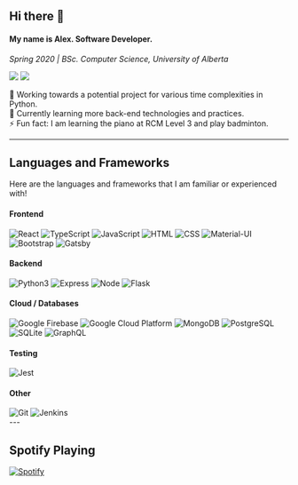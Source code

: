 ## Hi there 👋

#### My name is Alex. Software Developer.

_Spring 2020 | BSc. Computer Science, University of Alberta_

[<img src="https://img.shields.io/badge/linkedin%20-%230077B5.svg?&style=for-the-badge&logo=linkedin&logoColor=white"/>][linkedin]
[<img src="https://img.shields.io/badge/leetcode-orange?&style=for-the-badge&logo=leetcode&logoColor=white" />][leetcode]

🔭 Working towards a potential project for various time complexities in Python. <br/>
🌱 Currently learning more back-end technologies and practices. <br/>
⚡ Fun fact: I am learning the piano at RCM Level 3 and play badminton. <br/>

---

## Languages and Frameworks

Here are the languages and frameworks that I am familiar or experienced with!

#### Frontend

<div>
  <img alt="React" src="https://img.shields.io/badge/react%20-%2320232a.svg?&style=for-the-badge&logo=react&logoColor=%2361DAFB"/>
  <img alt="TypeScript" src="https://img.shields.io/badge/typescript%20-%23007ACC.svg?&style=for-the-badge&logo=typescript&logoColor=white"/>
  <img alt="JavaScript" src="https://img.shields.io/badge/javascript%20-%23323330.svg?&style=for-the-badge&logo=javascript&logoColor=%23F7DF1E"/>
  <img alt="HTML" src="https://img.shields.io/badge/html5%20-%23E34F26.svg?&style=for-the-badge&logo=html5&logoColor=white"/>
  <img alt="CSS" src="https://img.shields.io/badge/css3%20-%231572B6.svg?&style=for-the-badge&logo=css3&logoColor=white"/>
  <img alt="Material-UI" src="https://img.shields.io/badge/material%20ui%20-%230081CB.svg?&style=for-the-badge&logo=material-ui&logoColor=white"/>
  <img alt="Bootstrap" src="https://img.shields.io/badge/bootstrap%20-%23563D7C.svg?&style=for-the-badge&logo=bootstrap&logoColor=white"/>
  <img alt="Gatsby" src="https://img.shields.io/badge/Gatsby-purple?style=for-the-badge&logo=gatsby"/>
</div>

#### Backend

<div>
  <img alt="Python3" src="https://img.shields.io/badge/python%20-%2314354C.svg?&style=for-the-badge&logo=python&logoColor=white"/>
  <img alt="Express" src="https://img.shields.io/badge/express.js%20-%23404d59.svg?&style=for-the-badge"/>
  <img alt="Node" src="https://img.shields.io/badge/node.js%20-%2343853D.svg?&style=for-the-badge&logo=node.js&logoColor=white"/>
  <img alt="Flask" src="https://img.shields.io/badge/flask%20-%23000.svg?&style=for-the-badge&logo=flask&logoColor=white"/>
</div>

#### Cloud / Databases

<div>
  <img alt="Google Firebase" src="https://img.shields.io/badge/firebase%20-%23039BE5.svg?&style=for-the-badge&logo=firebase"/>
  <img alt="Google Cloud Platform" src="https://img.shields.io/badge/Google%20Cloud%20-%234285F4.svg?&style=for-the-badge&logo=google-cloud&logoColor=white"/>
  <img alt="MongoDB" src ="https://img.shields.io/badge/MongoDB-%234ea94b.svg?&style=for-the-badge&logo=mongodb&logoColor=white"/>
  <img alt="PostgreSQL" src="https://img.shields.io/badge/postgres-%23316192.svg?&style=for-the-badge&logo=postgresql&logoColor=white"/>
  <img alt="SQLite" src="https://img.shields.io/badge/sqlite-%2307405e.svg?&style=for-the-badge&logo=sqlite&logoColor=white"/>
  <img alt="GraphQL" src="https://img.shields.io/badge/GraphQL-violet?style=for-the-badge&logo=graphql" />
</div>

#### Testing

<div>
  <img alt="Jest" src="https://img.shields.io/badge/Jest%20Testing%20Library-red?style=for-the-badge&logo=jest" />
</div>

#### Other

<div>
  <img alt="Git" src="https://img.shields.io/badge/git%20-%23F05033.svg?&style=for-the-badge&logo=git&logoColor=white"/>
  <img alt="Jenkins" src="https://img.shields.io/badge/jenkins%20-%232C5263.svg?&style=for-the-badge&logo=jenkins&logoColor=white"/>
</div>
---

## Spotify Playing

[![Spotify](https://alex-spotify-playing.vercel.app/api/spotify)](https://open.spotify.com/user/6qd5idfg40xamigri9tocmhy4?si=W7sRVvXjQnyk79bahwjlsA)

[react-logo]: https://upload.wikimedia.org/wikipedia/commons/thumb/a/a7/React-icon.svg/1024px-React-icon.svg.png
[website]: https://alex-dong.com
[leetcode]: https://leetcode.com/dongqingli/
[linkedin]: https://linkedin.com/in/dongalex/
[devpost]: https://devpost.com/AlexDong?ref_content=user-portfolio&ref_feature=portfolio&ref_medium=global-nav
